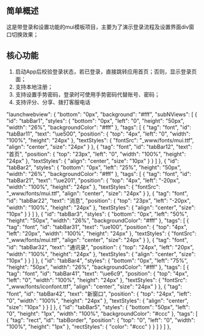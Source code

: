 ## 简单概述
这是带登录和设置功能的mui模板项目，主要为了演示登录流程及设置界面div窗口切换效果；

## 核心功能
1. 启动App后校验登录状态，若已登录，直接跳转应用首页；否则，显示登录页面；
2. 支持本地注册；
3. 支持设置手势密码，登录时可使用手势密码代替账号、密码；
4. 支持评分、分享、拨打客服电话


"launchwebview": {
			"bottom": "0px",
			"background": "#fff",
			"subNViews": [
				{
					"id": "tabBar1",
					"styles": {
						"bottom": "0px",
						"left": "0",
						"height": "50px",
						"width": "26%",
						"backgroundColor": "#fff"
					},
					"tags": [
						{
							"tag": "font",
							"id": "tabBar11",
							"text": "\ue500",
							"position": {
								"top": "4px",
								"left": "0",
								"width": "100%",
								"height": "24px"
							},
							"textStyles": {
								"fontSrc": "_www/fonts/mui.ttf",
								"align": "center",
								"size": "24px"
							}
						}, {
							"tag": "font",
							"id": "tabBar12",
							"text": "首页",
							"position": {
								"top": "23px",
								"left": "0",
								"width": "100%",
								"height": "24px"
							},
							"textStyles": {
								"align": "center",
								"size": "10px"
							}
						}
					]
				}, {
					"id": "tabBar2",
					"styles": {
						"bottom": "0px",
						"left": "25%",
						"height": "50px",
						"width": "26%",
						"backgroundColor": "#fff"
					},
					"tags": [
						{
							"tag": "font",
							"id": "tabBar21",
							"text": "\ue201",
							"position": {
								"top": "4px",
								"left": "-20px",
								"width": "100%",
								"height": "24px"
							},
							"textStyles": {
								"fontSrc": "_www/fonts/mui.ttf",
								"align": "center",
								"size": "24px"
							}
						}, {
							"tag": "font",
							"id": "tabBar22",
							"text": "消息",
							"position": {
								"top": "23px",
								"left": "-20px",
								"width": "100%",
								"height": "24px"
							},
							"textStyles": {
								"align": "center",
								"size": "10px"
							}
						}
					]
				}, {
					"id": "tabBar3",
					"styles": {
						"bottom": "0px",
						"left": "50%",
						"height": "50px",
						"width": "26%",
						"backgroundColor": "#fff"
					},
					"tags": [
						{
							"tag": "font",
							"id": "tabBar31",
							"text": "\ue100",
							"position": {
								"top": "4px",
								"left": "20px",
								"width": "100%",
								"height": "24px"
							},
							"textStyles": {
								"fontSrc": "_www/fonts/mui.ttf",
								"align": "center",
								"size": "24px"
							}
						}, {
							"tag": "font",
							"id": "tabBar32",
							"text": "通讯录",
							"position": {
								"top": "24px",
								"left": "20px",
								"width": "100%",
								"height": "24px"
							},
							"textStyles": {
								"align": "center",
								"size": "10px"
							}
						}
					]
				}, {
					"id": "tabBar4",
					"styles": {
						"bottom": "0px",
						"left": "75%",
						"height": "50px",
						"width": "26%",
						"backgroundColor": "#fff"
					},
					"tags": [
						{
							"tag": "font",
							"id": "tabBar41",
							"text": "\ue6c9",
							"position": {
								"top": "4px",
								"left": "0",
								"width": "100%",
								"height": "24px"
							},
							"textStyles": {
								"fontSrc": "_www/fonts/iconfont.ttf",
								"align": "center",
								"size": "24px"
							}
						}, {
							"tag": "font",
							"id": "tabBar42",
							"text": "新窗口",
							"position": {
								"top": "24px",
								"left": "0",
								"width": "100%",
								"height": "24px"
							},
							"textStyles": {
								"align": "center",
								"size": "10px"
							}
						}
					]
				}, {
					"id": "tabBar5",
					"styles": {
						"bottom": "50px",
						"left": "0",
						"height": "1px",
						"width": "100%",
						"backgroundColor": "#ccc"
					},
					"tags": [
						{
							"tag": "rect",
							"id": "tabBorder",
							"position": {
								"top": "0",
								"left": "0",
								"width": "100%",
								"height": "1px"
							},
							"rectStyles": {
								"color": "#ccc"
							}
						}
					]
				}
			]
		},